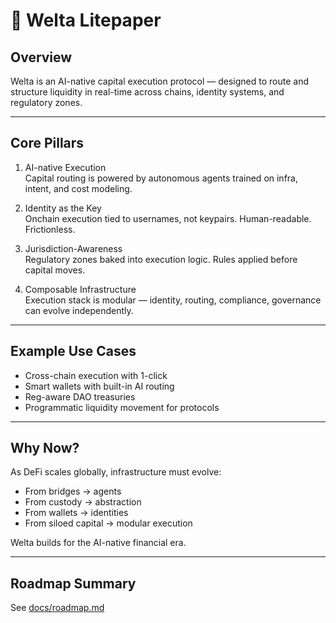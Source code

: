 # 🧬 Welta Litepaper

## Overview

Welta is an AI-native capital execution protocol — designed to route and structure liquidity in real-time across chains, identity systems, and regulatory zones.

---

## Core Pillars

1. AI-native Execution  
   Capital routing is powered by autonomous agents trained on infra, intent, and cost modeling.

2. Identity as the Key  
   Onchain execution tied to usernames, not keypairs. Human-readable. Frictionless.

3. Jurisdiction-Awareness  
   Regulatory zones baked into execution logic. Rules applied before capital moves.

4. Composable Infrastructure  
   Execution stack is modular — identity, routing, compliance, governance can evolve independently.

---

## Example Use Cases

- Cross-chain execution with 1-click  
- Smart wallets with built-in AI routing  
- Reg-aware DAO treasuries  
- Programmatic liquidity movement for protocols

---

## Why Now?

As DeFi scales globally, infrastructure must evolve:

- From bridges → agents  
- From custody → abstraction  
- From wallets → identities  
- From siloed capital → modular execution  

Welta builds for the AI-native financial era.

---

## Roadmap Summary

See [docs/roadmap.md](roadmap.md)

